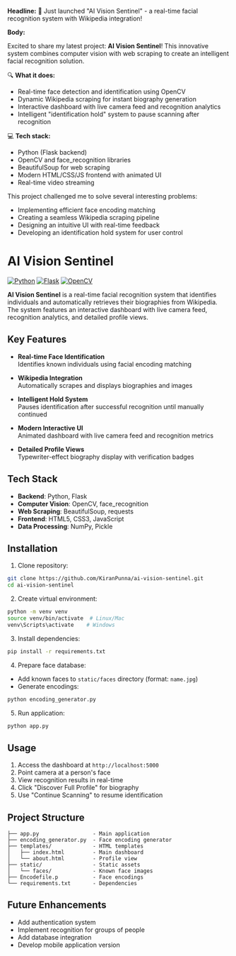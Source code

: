 
**Headline:** 🚀 Just launched "AI Vision Sentinel" - a real-time facial recognition system with Wikipedia integration!

**Body:**

Excited to share my latest project: **AI Vision Sentinel**! This innovative system combines computer vision with web scraping to create an intelligent facial recognition solution.

🔍 **What it does:**
- Real-time face detection and identification using OpenCV
- Dynamic Wikipedia scraping for instant biography generation
- Interactive dashboard with live camera feed and recognition analytics
- Intelligent "identification hold" system to pause scanning after recognition

💻 **Tech stack:**
- Python (Flask backend)
- OpenCV and face_recognition libraries
- BeautifulSoup for web scraping
- Modern HTML/CSS/JS frontend with animated UI
- Real-time video streaming

This project challenged me to solve several interesting problems:
- Implementing efficient face encoding matching
- Creating a seamless Wikipedia scraping pipeline
- Designing an intuitive UI with real-time feedback
- Developing an identification hold system for user control


# AI Vision Sentinel

[![Python](https://img.shields.io/badge/Python-3.8%2B-blue)](https://python.org)
[![Flask](https://img.shields.io/badge/Flask-2.0.1-green)](https://flask.palletsprojects.com)
[![OpenCV](https://img.shields.io/badge/OpenCV-4.5.5-red)](https://opencv.org)

**AI Vision Sentinel** is a real-time facial recognition system that identifies 
individuals and automatically retrieves their biographies from Wikipedia. 
The system features an interactive dashboard with live camera feed, recognition analytics, and detailed profile views.

## Key Features

- **Real-time Face Identification**  
  Identifies known individuals using facial encoding matching

- **Wikipedia Integration**  
  Automatically scrapes and displays biographies and images

- **Intelligent Hold System**  
  Pauses identification after successful recognition until manually continued

- **Modern Interactive UI**  
  Animated dashboard with live camera feed and recognition metrics

- **Detailed Profile Views**  
  Typewriter-effect biography display with verification badges

## Tech Stack

- **Backend**: Python, Flask
- **Computer Vision**: OpenCV, face_recognition
- **Web Scraping**: BeautifulSoup, requests
- **Frontend**: HTML5, CSS3, JavaScript
- **Data Processing**: NumPy, Pickle

## Installation

1. Clone repository:
```bash
git clone https://github.com/KiranPunna/ai-vision-sentinel.git
cd ai-vision-sentinel
```

2. Create virtual environment:
```bash
python -m venv venv
source venv/bin/activate  # Linux/Mac
venv\Scripts\activate    # Windows
```

3. Install dependencies:
```bash
pip install -r requirements.txt
```

4. Prepare face database:
- Add known faces to `static/faces` directory (format: `name.jpg`)
- Generate encodings:
```bash
python encoding_generator.py
```

5. Run application:
```bash
python app.py
```

## Usage

1. Access the dashboard at `http://localhost:5000`
2. Point camera at a person's face
3. View recognition results in real-time
4. Click "Discover Full Profile" for biography
5. Use "Continue Scanning" to resume identification

## Project Structure

```
├── app.py                 - Main application
├── encoding_generator.py  - Face encoding generator
├── templates/             - HTML templates
│   ├── index.html         - Main dashboard
│   └── about.html         - Profile view
├── static/                - Static assets
│   └── faces/             - Known face images
├── Encodefile.p           - Face encodings
└── requirements.txt       - Dependencies
```

## Future Enhancements

- Add authentication system
- Implement recognition for groups of people
- Add database integration
- Develop mobile application version
